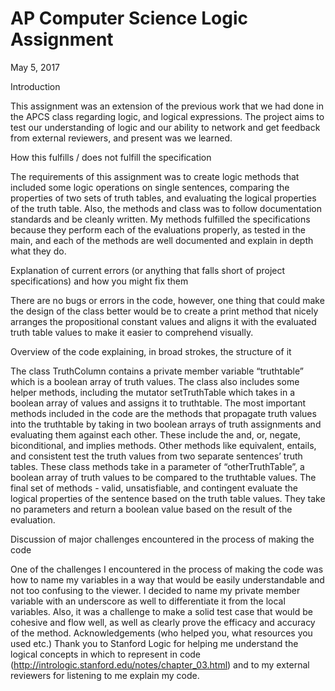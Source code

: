 # AP Computer Science Logic Assignment
May 5, 2017

Introduction

This assignment was an extension of the previous work that we had done in the APCS class regarding logic, and logical expressions. The project aims to test our understanding of logic and our ability to network and get feedback from external reviewers, and present was we learned.

How this fulfills / does not fulfill the specification

The requirements of this assignment was to create logic methods that included some logic operations on single sentences, comparing the properties of two sets of truth tables, and evaluating the logical properties of the truth table. Also, the methods and class was to follow documentation standards and be cleanly written. My methods fulfilled the specifications because they perform each of the evaluations properly, as tested in the main, and each of the methods are well documented and explain in depth what they do. 

Explanation of current errors (or anything that falls short of project specifications) and how you might fix them

There are no bugs or errors in the code, however, one thing that could make the design of the class better would be to create a print method that nicely arranges the propositional constant values and aligns it with the evaluated truth table values to make it easier to comprehend visually.

Overview of the code explaining, in broad strokes, the structure of it

The class TruthColumn contains a private member variable “truthtable” which is a boolean array of truth values. The class also includes some helper methods, including the mutator setTruthTable which takes in a boolean array of values and assigns it to truthtable. The most important methods included in the code are the methods that propagate truth values into the truthtable by taking in two boolean arrays of truth assignments and evaluating them against each other. These include the and, or, negate, biconditional, and implies methods. Other methods like equivalent, entails, and consistent test the truth values from two separate sentences’ truth tables. These class methods take in a parameter of “otherTruthTable”, a boolean array of truth values to be compared to the truthtable values. The final set of methods - valid, unsatisfiable, and contingent evaluate the logical properties of the sentence based on the truth table values. They take no parameters and return a boolean value based on the result of the evaluation. 

Discussion of major challenges encountered in the process of making the code

One of the challenges I encountered in the process of making the code was how to name my variables in a way that would be easily understandable and not too confusing to the viewer.  I decided to name my private member variable with an underscore as well to differentiate it from the local variables. Also, it was a challenge to make a solid test case that would be cohesive and flow well, as well as clearly prove the efficacy and accuracy of the method. 
Acknowledgements (who helped you, what resources you used etc.)
	Thank you to Stanford Logic for helping me understand the logical concepts in which to represent in code (http://intrologic.stanford.edu/notes/chapter_03.html) and to my external reviewers for listening to me explain my code.
